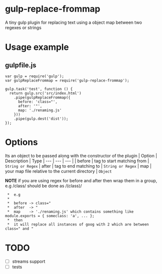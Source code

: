 # gulp-replace-frommap
A tiny gulp plugin for replacing text using a object map between two regexes or strings

# Usage example

## gulpfile.js
```
var gulp = require('gulp');
var gulpReplaceFrommap = require('gulp-replace-frommap');

gulp.task('test', function () {
  return gulp.src('src/index.html')
    .pipe(gulpReplaceFrommap({
      before: 'class="',
      after: '"',
      map: './renaming.js'
    }))
    .pipe(gulp.dest('dist'));
});
```

# Options

Its an object to be passed along with the constructor of the plugin
| Option     | Description                 | Type
| --- | --- | --- |
| before     | tag to start matching from  | `String or Regex`
| after      | tag to end matching to      | `String or Regex`
| map        | your map file relative to the current directory  | `Object`

**NOTE** if you are using regex for before and after then wrap them in a group, e.g /class/ should be done as /(class)/

```
 *  e.g
 *  
 *  before -> class="
 *  after  -> "
 *  map    -> './renaming.js' which contains something like module.exports = { someclass: 'a', ... };
 *  then
 *  it will replace all instances of goog with 2 which are between class=" and "
```

# TODO
 - [ ] streams support
 - [ ] tests
